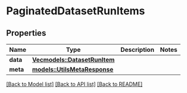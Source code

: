 # PaginatedDatasetRunItems

## Properties

Name | Type | Description | Notes
------------ | ------------- | ------------- | -------------
**data** | [**Vec<models::DatasetRunItem>**](DatasetRunItem.md) |  | 
**meta** | [**models::UtilsMetaResponse**](utilsMetaResponse.md) |  | 

[[Back to Model list]](../README.md#documentation-for-models) [[Back to API list]](../README.md#documentation-for-api-endpoints) [[Back to README]](../README.md)


